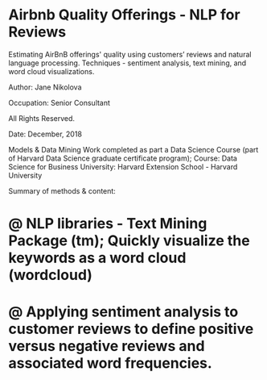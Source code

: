 # Airbnb Quality Offerings - NLP for Reviews
Estimating AirBnB offerings' quality using customers’ reviews and natural language processing. Techniques - sentiment analysis, text mining, and word cloud visualizations. 

Author: Jane Nikolova

Occupation: Senior Consultant

All Rights Reserved.

Date: December, 2018

Models & Data Mining Work completed as part a Data Science Course (part of Harvard Data Science graduate certificate program);
Course: Data Science for Business
University: Harvard Extension School - Harvard University


Summary of methods & content:

# @ NLP libraries - Text Mining Package (tm); Quickly visualize the keywords as a word cloud (wordcloud)

# @ Applying sentiment analysis to customer reviews to define positive versus negative reviews and associated word frequencies.
